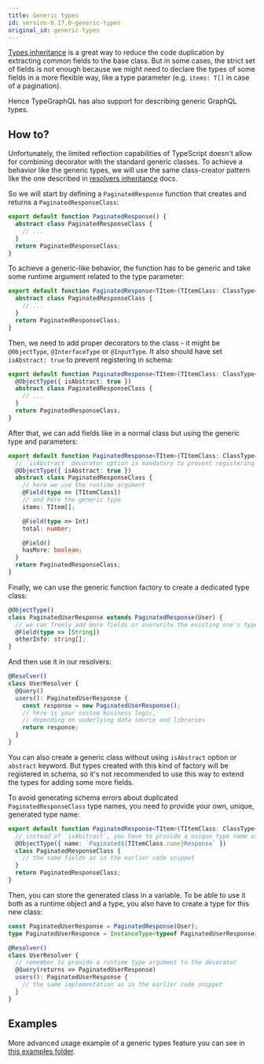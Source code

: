 ```yaml
---
title: Generic types
id: version-0.17.0-generic-types
original_id: generic-types
---
```


[Types inheritance](inheritance.md) is a great way to reduce the code duplication by extracting common fields to the base class. But in some cases, the strict set of fields is not enough because we might need to declare the types of some fields in a more flexible way, like a type parameter (e.g. `items: T[]` in case of a pagination).

Hence TypeGraphQL has also support for describing generic GraphQL types.

## How to?

Unfortunately, the limited reflection capabilities of TypeScript doesn't allow for combining decorator with the standard generic classes. To achieve a behavior like the generic types, we will use the same class-creator pattern like the one described in [resolvers inheritance](inheritance.md) docs.

So we will start by defining a `PaginatedResponse` function that creates and returns a `PaginatedResponseClass`:

```typescript
export default function PaginatedResponse() {
  abstract class PaginatedResponseClass {
    // ...
  }
  return PaginatedResponseClass;
}
```

To achieve a generic-like behavior, the function has to be generic and take some runtime argument related to the type parameter:

```typescript
export default function PaginatedResponse<TItem>(TItemClass: ClassType<TItem>) {
  abstract class PaginatedResponseClass {
    // ...
  }
  return PaginatedResponseClass;
}
```

Then, we need to add proper decorators to the class - it might be `@ObjectType`, `@InterfaceType` or `@InputType`.
It also should have set `isAbstract: true` to prevent registering in schema:

```typescript
export default function PaginatedResponse<TItem>(TItemClass: ClassType<TItem>) {
  @ObjectType({ isAbstract: true })
  abstract class PaginatedResponseClass {
    // ...
  }
  return PaginatedResponseClass;
}
```

After that, we can add fields like in a normal class but using the generic type and parameters:

```typescript
export default function PaginatedResponse<TItem>(TItemClass: ClassType<TItem>) {
  // `isAbstract` decorator option is mandatory to prevent registering in schema
  @ObjectType({ isAbstract: true })
  abstract class PaginatedResponseClass {
    // here we use the runtime argument
    @Field(type => [TItemClass])
    // and here the generic type
    items: TItem[];

    @Field(type => Int)
    total: number;

    @Field()
    hasMore: boolean;
  }
  return PaginatedResponseClass;
}
```

Finally, we can use the generic function factory to create a dedicated type class:

```typescript
@ObjectType()
class PaginatedUserResponse extends PaginatedResponse(User) {
  // we can freely add more fields or overwrite the existing one's types
  @Field(type => [String])
  otherInfo: string[];
}
```

And then use it in our resolvers:

```typescript
@Resolver()
class UserResolver {
  @Query()
  users(): PaginatedUserResponse {
    const response = new PaginatedUserResponse();
    // here is your custom business logic,
    // depending on underlying data source and libraries
    return response;
  }
}
```

You can also create a generic class without using `isAbstract` option or `abstract` keyword.
But types created with this kind of factory will be registered in schema, so it's not recommended to use this way to extend the types for adding some more fields.

To avoid generating schema errors about duplicated `PaginatedResponseClass` type names, you need to provide your own, unique, generated type name:

```typescript
export default function PaginatedResponse<TItem>(TItemClass: ClassType<TItem>) {
  // instead of `isAbstract`, you have to provide a unique type name used in schema
  @ObjectType({ name: `Paginated${TItemClass.name}Response` })
  class PaginatedResponseClass {
    // the same fields as in the earlier code snippet
  }
  return PaginatedResponseClass;
}
```

Then, you can store the generated class in a variable. To be able to use it both as a runtime object and a type, you also have to create a type for this new class:

```typescript
const PaginatedUserResponse = PaginatedResponse(User);
type PaginatedUserResponse = InstanceType<typeof PaginatedUserResponse>;

@Resolver()
class UserResolver {
  // remember to provide a runtime type argument to the decorator
  @Query(returns => PaginatedUserResponse)
  users(): PaginatedUserResponse {
    // the same implementation as in the earlier code snippet
  }
}
```

## Examples

More advanced usage example of a generic types feature you can see in [this examples folder](https://github.com/MichalLytek/type-graphql/tree/v0.17.0/examples/generic-types).
